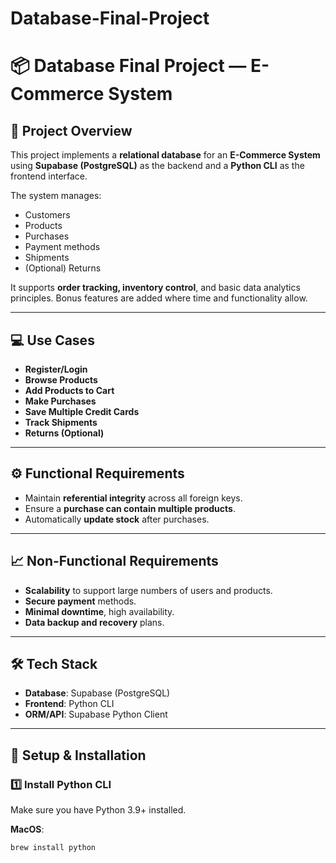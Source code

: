 # Database-Final-Project

# 📦 Database Final Project — E-Commerce System

## 📖 Project Overview
This project implements a **relational database** for an **E-Commerce System** using **Supabase (PostgreSQL)** as the backend and a **Python CLI** as the frontend interface.

The system manages:
- Customers  
- Products  
- Purchases  
- Payment methods  
- Shipments  
- (Optional) Returns  

It supports **order tracking, inventory control**, and basic data analytics principles. Bonus features are added where time and functionality allow.

---

## 💻 Use Cases
- **Register/Login**  
- **Browse Products**  
- **Add Products to Cart**  
- **Make Purchases**  
- **Save Multiple Credit Cards**  
- **Track Shipments**  
- **Returns (Optional)**  

---

## ⚙ Functional Requirements
- Maintain **referential integrity** across all foreign keys.  
- Ensure a **purchase can contain multiple products**.  
- Automatically **update stock** after purchases.  

---

## 📈 Non-Functional Requirements
- **Scalability** to support large numbers of users and products.  
- **Secure payment** methods.  
- **Minimal downtime**, high availability.  
- **Data backup and recovery** plans.  

---

## 🛠 Tech Stack
- **Database**: Supabase (PostgreSQL)  
- **Frontend**: Python CLI  
- **ORM/API**: Supabase Python Client  

---

## 🚀 Setup & Installation

### **1️⃣ Install Python CLI**
Make sure you have Python 3.9+ installed.

**MacOS**:
```bash
brew install python
